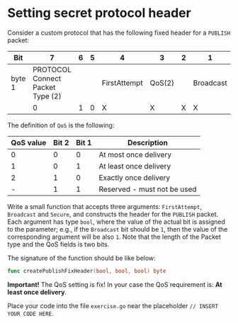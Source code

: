 # Setting secret protocol header

Consider a custom protocol that has the following fixed header for a `PUBLISH` packet:

| **Bit** | **7**                            | **6** | **5** | **4**        | **3**  | **2** | **1**     | **0**  |
|---------|----------------------------------|-------|-------|--------------|--------|-------|-----------|--------|
| byte 1  | PROTOCOL Connect Packet Type (2) |       |       | FirstAttempt | QoS(2) |       | Broadcast | Secure |
|         | 0                                | 1     | 0     | X            | X      | X     | X         | X      |

The definition of `QoS` is the following:

| **QoS value** | **Bit 2** | **Bit 1** | **Description**             |
|---------------|-----------|-----------|-----------------------------|
| 0             | 0         | 0         | At most once delivery       |
| 1             | 0         | 1         | At least once delivery      |
| 2             | 1         | 0         | Exactly once delivery       |
| -             | 1         | 1         | Reserved - must not be used |

Write a small function that accepts three arguments: `FirstAttempt`, `Broadcast` and `Secure`, and constructs the header for the `PUBLISH` packet. Each argument has type `bool`, where the value of the actual bit is assigned to the parameter; e.g., if the `Broadcast` bit should be `1`, then the value of the corresponding argument will be also `1`. Note that the length of the Packet type and the QoS fields is two bits.

The signature of the function should be like below:

``` go
func createPublishFixHeader(bool, bool, bool) byte
```

**Important!** The QoS setting is fix! In your case the QoS requirement is: **At least once delivery**.

Place your code into the file `exercise.go` near the placeholder `// INSERT YOUR CODE HERE`.
